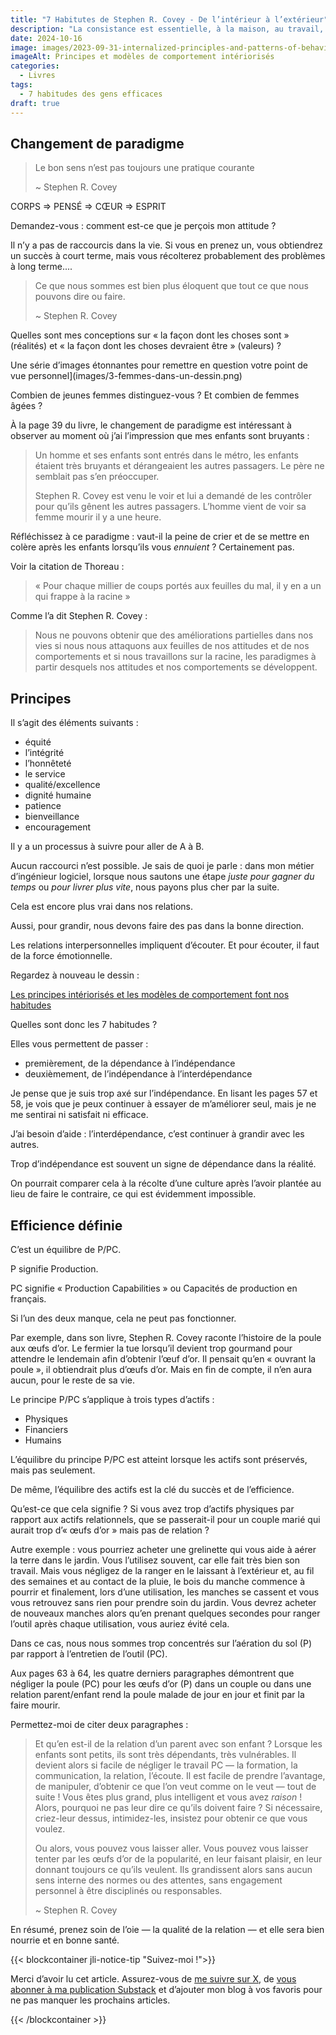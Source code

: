 ```yaml
---
title: "7 Habitutes de Stephen R. Covey - De l’intérieur à l’extérieur"
description: "La consistance est essentielle, à la maison, au travail, partout. Ce que j’aime dans l’approche De l’intérieur à l’extérieur, c'est qu'elle vous rend responsable. Entrons dans le vif du sujet."
date: 2024-10-16
image: images/2023-09-31-internalized-principles-and-patterns-of-behavior.jpg
imageAlt: Principes et modèles de comportement intériorisés
categories:
  - Livres
tags:
  - 7 habitudes des gens efficaces
draft: true
---
```


## Changement de paradigme

> Le bon sens n’est pas toujours une pratique courante
>
> ~ Stephen R. Covey

CORPS ⇒ PENSÉ ⇒ CŒUR ⇒ ESPRIT

Demandez-vous : comment est-ce que je perçois mon attitude ?

Il n’y a pas de raccourcis dans la vie. Si vous en prenez un, vous obtiendrez un succès à court terme, mais vous récolterez probablement des problèmes à long terme....

> Ce que nous sommes est bien plus éloquent que tout ce que nous pouvons dire ou faire.
>
> ~ Stephen R. Covey

Quelles sont mes conceptions sur « la façon dont les choses sont » (réalités) et « la façon dont les choses devraient être » (valeurs) ?

Une série d’images étonnantes pour remettre en question votre point de vue personnel](images/3-femmes-dans-un-dessin.png)

Combien de jeunes femmes distinguez-vous ? Et combien de femmes âgées ?

À la page 39 du livre, le changement de paradigme est intéressant à observer au moment où j’ai l’impression que mes enfants sont bruyants :

> Un homme et ses enfants sont entrés dans le métro, les enfants étaient très bruyants et dérangeaient les autres passagers. Le père ne semblait pas s’en préoccuper.
>
> Stephen R. Covey est venu le voir et lui a demandé de les contrôler pour qu’ils gênent les autres passagers. L’homme vient de voir sa femme mourir il y a une heure.

Réfléchissez à ce paradigme : vaut-il la peine de crier et de se mettre en colère après les enfants lorsqu’ils vous *ennuient* ? Certainement pas.

Voir la citation de Thoreau :

> « Pour chaque millier de coups portés aux feuilles du mal, il y en a un qui frappe à la racine »

Comme l’a dit Stephen R. Covey :

> Nous ne pouvons obtenir que des améliorations partielles dans nos vies si nous nous attaquons aux feuilles de nos attitudes et de nos comportements et si nous travaillons sur la racine, les paradigmes à partir desquels nos attitudes et nos comportements se développent.

## Principes

Il s’agit des éléments suivants :

- équité
- l’intégrité
- l’honnêteté
- le service
- qualité/excellence
- dignité humaine
- patience
- bienveillance
- encouragement

Il y a un processus à suivre pour aller de A à B.

Aucun raccourci n’est possible. Je sais de quoi je parle : dans mon métier d’ingénieur logiciel, lorsque nous sautons une étape _juste pour gagner du temps_ ou _pour livrer plus vite_, nous payons plus cher par la suite.

Cela est encore plus vrai dans nos relations.

Aussi, pour grandir, nous devons faire des pas dans la bonne direction.

Les relations interpersonnelles impliquent d’écouter. Et pour écouter, il faut de la force émotionnelle.

Regardez à nouveau le dessin :

[Les principes intériorisés et les modèles de comportement font nos habitudes](images/2023-09-31-internalized-principles-and-patterns-of-behavior.jpg)

Quelles sont donc les 7 habitudes ?

Elles vous permettent de passer :

- premièrement, de la dépendance à l’indépendance
- deuxièmement, de l’indépendance à l’interdépendance

Je pense que je suis trop axé sur l’indépendance. En lisant les pages 57 et 58, je vois que je peux continuer à essayer de m’améliorer seul, mais je ne me sentirai ni satisfait ni efficace.

J’ai besoin d’aide : l’interdépendance, c’est continuer à grandir avec les autres.

Trop d’indépendance est souvent un signe de dépendance dans la réalité.

On pourrait comparer cela à la récolte d’une culture après l’avoir plantée au lieu de faire le contraire, ce qui est évidemment impossible.

## Efficience définie

C’est un équilibre de P/PC.

P signifie Production.

PC signifie « Production Capabilities » ou Capacités de production en français.

Si l’un des deux manque, cela ne peut pas fonctionner.

Par exemple, dans son livre, Stephen R. Covey raconte l’histoire de la poule aux œufs d’or. Le fermier la tue lorsqu’il devient trop gourmand pour attendre le lendemain afin d’obtenir l’œuf d’or. Il pensait qu’en « ouvrant la poule », il obtiendrait plus d’œufs d’or. Mais en fin de compte, il n’en aura aucun, pour le reste de sa vie.

Le principe P/PC s’applique à trois types d’actifs :

- Physiques
- Financiers
- Humains

L’équilibre du principe P/PC est atteint lorsque les actifs sont préservés, mais pas seulement.

De même, l’équilibre des actifs est la clé du succès et de l’efficience.

Qu’est-ce que cela signifie ? Si vous avez trop d’actifs physiques par rapport aux actifs relationnels, que se passerait-il pour un couple marié qui aurait trop d’« œufs d’or » mais pas de relation ?

Autre exemple : vous pourriez acheter une grelinette qui vous aide à aérer la terre dans le jardin. Vous l’utilisez souvent, car elle fait très bien son travail. Mais vous négligez de la ranger en le laissant à l’extérieur et, au fil des semaines et au contact de la pluie, le bois du manche commence à pourrir et finalement, lors d’une utilisation, les manches se cassent et vous vous retrouvez sans rien pour prendre soin du jardin. Vous devrez acheter de nouveaux manches alors qu’en prenant quelques secondes pour ranger l’outil après chaque utilisation, vous auriez évité cela.

Dans ce cas, nous nous sommes trop concentrés sur l’aération du sol (P) par rapport à l’entretien de l’outil (PC).

Aux pages 63 à 64, les quatre derniers paragraphes démontrent que négliger la poule (PC) pour les œufs d’or (P) dans un couple ou dans une relation parent/enfant rend la poule malade de jour en jour et finit par la faire mourir.

Permettez-moi de citer deux paragraphes :

> Et qu’en est-il de la relation d’un parent avec son enfant ? Lorsque les enfants sont petits, ils sont très dépendants, très vulnérables. Il devient alors si facile de négliger le travail PC — la formation, la communication, la relation, l’écoute. Il est facile de prendre l’avantage, de manipuler, d’obtenir ce que l’on veut comme on le veut — tout de suite ! Vous êtes plus grand, plus intelligent et vous avez *raison* ! Alors, pourquoi ne pas leur dire ce qu’ils doivent faire ? Si nécessaire, criez-leur dessus, intimidez-les, insistez pour obtenir ce que vous voulez.
>
> Ou alors, vous pouvez vous laisser aller. Vous pouvez vous laisser tenter par les œufs d’or de la popularité, en leur faisant plaisir, en leur donnant toujours ce qu’ils veulent. Ils grandissent alors sans aucun sens interne des normes ou des attentes, sans engagement personnel à être disciplinés ou responsables.
>
> ~ Stephen R. Covey

En résumé, prenez soin de l’oie — la qualité de la relation — et elle sera bien nourrie et en bonne santé.

{{< blockcontainer jli-notice-tip "Suivez-moi !">}}

Merci d’avoir lu cet article. Assurez-vous de [me suivre sur X](https://x.com/LitzlerJeremie), de [vous abonner à ma publication Substack](https://iamjeremie.substack.com/) et d’ajouter mon blog à vos favoris pour ne pas manquer les prochains articles.

{{< /blockcontainer >}}
